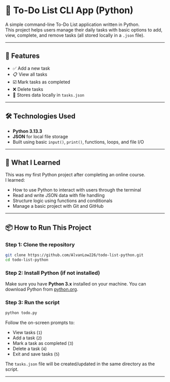 
# 📝 To-Do List CLI App (Python)

A simple command-line To-Do List application written in Python.  
This project helps users manage their daily tasks with basic options to add, view, complete, and remove tasks (all stored locally in a `.json` file).

---

## 🚀 Features

- ✅ Add a new task
- 📋 View all tasks
- ☑️ Mark tasks as completed
- ❌ Delete tasks
- 💾 Stores data locally in `tasks.json`

---

## 🛠️ Technologies Used

- **Python 3.13.3**
- **JSON** for local file storage
- Built using basic `input()`, `print()`, functions, loops, and file I/O

---

## 🧠 What I Learned

This was my first Python project after completing an online course.  
I learned:
- How to use Python to interact with users through the terminal
- Read and write JSON data with file handling
- Structure logic using functions and conditionals
- Manage a basic project with Git and GitHub

---

## 📦 How to Run This Project

### Step 1: Clone the repository
```bash
git clone https://github.com/AlvanLow226/todo-list-python.git
cd todo-list-python
```

### Step 2: Install Python (if not installed)

Make sure you have **Python 3.x** installed on your machine. You can download Python from [python.org](https://www.python.org/downloads/).

### Step 3: Run the script
```bash
python todo.py
```

Follow the on-screen prompts to:
- View tasks (`1`)
- Add a task (`2`)
- Mark a task as completed (`3`)
- Delete a task (`4`)
- Exit and save tasks (`5`)

The `tasks.json` file will be created/updated in the same directory as the script.

---
